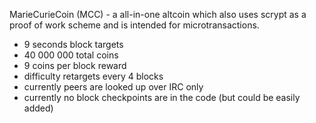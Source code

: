 MarieCurieCoin (MCC) - a all-in-one altcoin which also uses scrypt
as a proof of work scheme and is intended for microtransactions.
 - 9 seconds block targets
 - 40 000 000 total coins
 - 9 coins per block reward
 - difficulty retargets every 4 blocks
 - currently peers are looked up over IRC only
 - currently no block checkpoints are in the code (but could be easily
   added)
